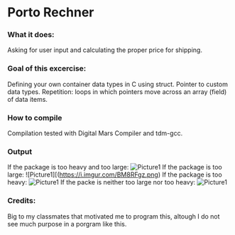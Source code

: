 # Porto Rechner

### What it does:
Asking for user input and calculating the proper price for shipping.

### Goal of this excercise:
Defining your own container data types in C using struct. Pointer to custom data types.
Repetition: loops in which pointers move across an array (field) of data items.

### How to compile
Compilation tested with Digital Mars Compiler and tdm-gcc.

### Output
If the package is too heavy and too large:
![Picture1](https://i.imgur.com/AozXHJM.png)
If the package is too large:
![Picture1][(https://i.imgur.com/BM8RFgz.png)
If the package is too heavy:
![Picture1](https://i.imgur.com/kXjKYBN.png)
If the packe is neither too large nor too heavy:
![Picture1](https://i.imgur.com/YPmam09.png)

### Credits:
Big to my classmates that motivated me to program this, altough I do not see much purpose in a porgram like this.
